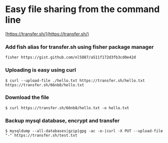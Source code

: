 # Easy file sharing from the command line

[https://transfer.sh/](https://transfer.sh/)

### Add fish alias for transfer.sh using fisher package manager
```
fisher https://gist.github.com/nl5887/a511f172d3fb3cd0e42d
```

### Uploading is easy using curl
```
$ curl --upload-file ./hello.txt https://transfer.sh/hello.txt 
https://transfer.sh/66nb8/hello.txt 
```

### Download the file 
```
$ curl https://transfer.sh/66nb8/hello.txt -o hello.txt
```

### Backup mysql database, encrypt and transfer
```
$ mysqldump --all-databases|gzip|gpg -ac -o-|curl -X PUT --upload-file "-" https://transfer.sh/test.txt
```
